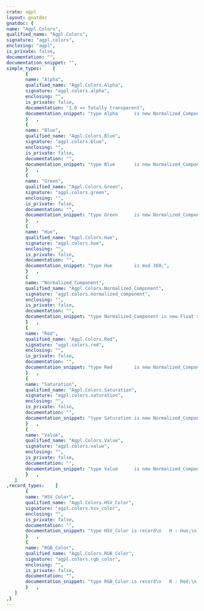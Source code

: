 ```yaml
---
crate: agpl
layout: gnatdoc
gnatdoc: {
name: "Agpl.Colors",
qualified_name: "Agpl.Colors",
signature: "agpl.colors",
enclosing: "agpl",
is_private: false,
documentation: "",
documentation_snippet: "",
simple_types:    [
       {
       name: "Alpha",
       qualified_name: "Agpl.Colors.Alpha",
       signature: "agpl.colors.alpha",
       enclosing: "",
       is_private: false,
       documentation: "1.0 => Totally transparent",
       documentation_snippet: "type Alpha      is new Normalized_Component;",
       }   ,
       {
       name: "Blue",
       qualified_name: "Agpl.Colors.Blue",
       signature: "agpl.colors.blue",
       enclosing: "",
       is_private: false,
       documentation: "",
       documentation_snippet: "type Blue       is new Normalized_Component;",
       }   ,
       {
       name: "Green",
       qualified_name: "Agpl.Colors.Green",
       signature: "agpl.colors.green",
       enclosing: "",
       is_private: false,
       documentation: "",
       documentation_snippet: "type Green      is new Normalized_Component;",
       }   ,
       {
       name: "Hue",
       qualified_name: "Agpl.Colors.Hue",
       signature: "agpl.colors.hue",
       enclosing: "",
       is_private: false,
       documentation: "",
       documentation_snippet: "type Hue        is mod 360;",
       }   ,
       {
       name: "Normalized_Component",
       qualified_name: "Agpl.Colors.Normalized_Component",
       signature: "agpl.colors.normalized_component",
       enclosing: "",
       is_private: false,
       documentation: "",
       documentation_snippet: "type Normalized_Component is new Float range 0.0 .. 1.0;",
       }   ,
       {
       name: "Red",
       qualified_name: "Agpl.Colors.Red",
       signature: "agpl.colors.red",
       enclosing: "",
       is_private: false,
       documentation: "",
       documentation_snippet: "type Red        is new Normalized_Component;",
       }   ,
       {
       name: "Saturation",
       qualified_name: "Agpl.Colors.Saturation",
       signature: "agpl.colors.saturation",
       enclosing: "",
       is_private: false,
       documentation: "",
       documentation_snippet: "type Saturation is new Normalized_Component;",
       }   ,
       {
       name: "Value",
       qualified_name: "Agpl.Colors.Value",
       signature: "agpl.colors.value",
       enclosing: "",
       is_private: false,
       documentation: "",
       documentation_snippet: "type Value      is new Normalized_Component;",
       }   ,
   ]
,record_types:    [
       {
       name: "HSV_Color",
       qualified_name: "Agpl.Colors.HSV_Color",
       signature: "agpl.colors.hsv_color",
       enclosing: "",
       is_private: false,
       documentation: "",
       documentation_snippet: "type HSV_Color is record\n   H : Hue;\n   S : Saturation;\n   V : Value;\nend record;",
       }   ,
       {
       name: "RGB_Color",
       qualified_name: "Agpl.Colors.RGB_Color",
       signature: "agpl.colors.rgb_color",
       enclosing: "",
       is_private: false,
       documentation: "",
       documentation_snippet: "type RGB_Color is record\n   R : Red;\n   G : Green;\n   B : Blue;\nend record;",
       }   ,
   ]
,}
---
```

